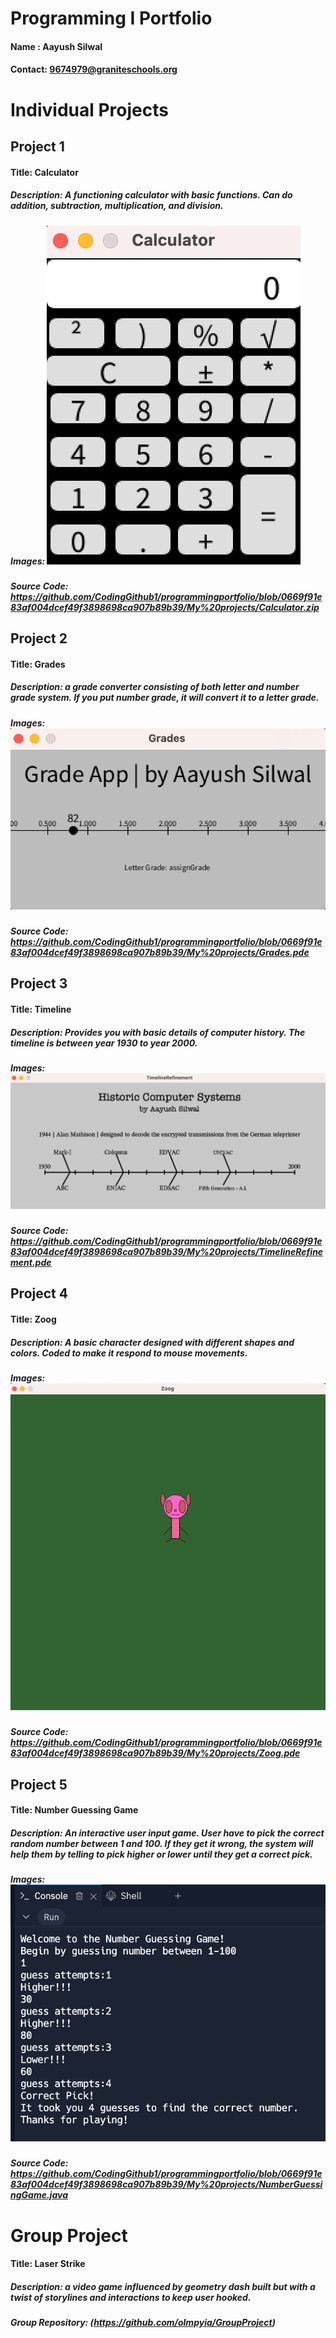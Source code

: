 # Programming I Portfolio     
#### Name : Aayush Silwal           
#### Contact: 9674979@graniteschools.org

# Individual Projects

## Project 1
#### Title: Calculator
##### Description: A functioning calculator with basic functions. Can do addition, subtraction, multiplication, and division.
##### Images: ![alt text](https://github.com/CodingGithub1/programmingportfolio/blob/main/images/calculator.png)
##### Source Code: https://github.com/CodingGithub1/programmingportfolio/blob/0669f91e83af004dcef49f3898698ca907b89b39/My%20projects/Calculator.zip

## Project 2
#### Title: Grades
##### Description: a grade converter consisting of both letter and number grade system. If you put number grade, it will convert it to a letter grade.
##### Images: ![alt text](https://github.com/CodingGithub1/programmingportfolio/blob/a6d85850f5f8086013bd9b55a9bd2b8764609976/images/grades.png)
##### Source Code: https://github.com/CodingGithub1/programmingportfolio/blob/0669f91e83af004dcef49f3898698ca907b89b39/My%20projects/Grades.pde

## Project 3
#### Title: Timeline
##### Description: Provides you with basic details of computer history. The timeline is between year 1930 to year 2000. 
##### Images: ![alt text](https://github.com/CodingGithub1/programmingportfolio/blob/a6d85850f5f8086013bd9b55a9bd2b8764609976/images/timeline.png)
##### Source Code: https://github.com/CodingGithub1/programmingportfolio/blob/0669f91e83af004dcef49f3898698ca907b89b39/My%20projects/TimelineRefinement.pde

## Project 4
#### Title: Zoog
##### Description: A basic character designed with different shapes and colors. Coded to make it respond to mouse movements. 
##### Images: ![alt text](https://github.com/CodingGithub1/programmingportfolio/blob/a6d85850f5f8086013bd9b55a9bd2b8764609976/images/zoog.png)
##### Source Code: https://github.com/CodingGithub1/programmingportfolio/blob/0669f91e83af004dcef49f3898698ca907b89b39/My%20projects/Zoog.pde

## Project 5
#### Title: Number Guessing Game
##### Description: An interactive user input game. User have to pick the correct random number between 1 and 100. If they get it wrong, the system will help them by telling to pick higher or lower until they get a correct pick. 
##### Images: ![alt text](https://github.com/CodingGithub1/programmingportfolio/blob/main/images/Number%20Guessing%20Game.png)
##### Source Code: https://github.com/CodingGithub1/programmingportfolio/blob/0669f91e83af004dcef49f3898698ca907b89b39/My%20projects/NumberGuessingGame.java



# Group Project
#### Title: Laser Strike
##### Description: a video game influenced by geometry dash built but with a twist of storylines and interactions to keep user hooked. 
##### Group Repository: (https://github.com/olmpyia/GroupProject)

